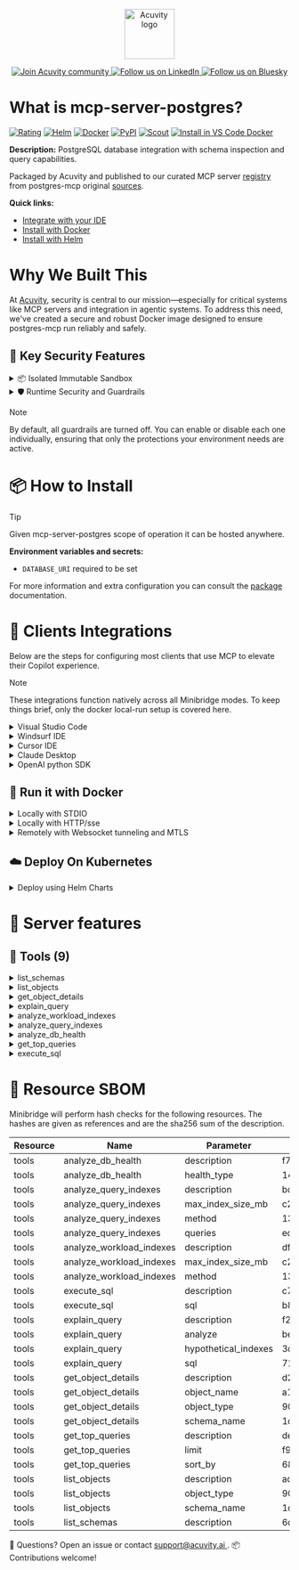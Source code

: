 <p align="center">
  <a href="https://acuvity.ai">
    <picture>
      <img src="https://mma.prnewswire.com/media/2544052/Acuvity__Logo.jpg" height="90" alt="Acuvity logo"/>
    </picture>
  </a>
</p>
<p align="center">
  <a href="https://discord.gg/BkU7fBkrNk">
    <img src="https://img.shields.io/badge/Acuvity-Join-7289DA?logo=discord&logoColor=fff" alt="Join Acuvity community" />
  </a>
<a href="https://www.linkedin.com/company/acuvity/">
    <img src="https://img.shields.io/badge/LinkedIn-Follow-7289DA" alt="Follow us on LinkedIn" />
  </a>
<a href="https://bsky.app/profile/acuvity.bsky.social">
    <img src="https://img.shields.io/badge/Bluesky-Follow-7289DA"?logo=bluesky&logoColor=fff" alt="Follow us on Bluesky" />
  </a>
</p>


# What is mcp-server-postgres?

[![Rating](https://img.shields.io/badge/D-3775A9?label=Rating)](https://docs.anthropic.com/en/docs/build-with-claude/tool-use/implement-tool-use#best-practices-for-tool-definitions)
[![Helm](https://img.shields.io/badge/1.0.0-3775A9?logo=helm&label=Charts&logoColor=fff)](https://hub.docker.com/r/acuvity/mcp-server-postgres/tags/)
[![Docker](https://img.shields.io/docker/image-size/acuvity/mcp-server-postgres/0.3.0?logo=docker&logoColor=fff&label=0.3.0)](https://hub.docker.com/r/acuvity/mcp-server-postgres)
[![PyPI](https://img.shields.io/badge/0.3.0-3775A9?logo=pypi&logoColor=fff&label=postgres-mcp)](https://github.com/crystaldba/postgres-mcp)
[![Scout](https://img.shields.io/badge/Active-3775A9?logo=docker&logoColor=fff&label=Scout)](https://hub.docker.com/r/acuvity/mcp-server-postgres/)
[![Install in VS Code Docker](https://img.shields.io/badge/VS_Code-One_click_install-0078d7?logo=githubcopilot)](https://insiders.vscode.dev/redirect/mcp/install?name=mcp-server-postgres&config=%7B%22args%22%3A%5B%22run%22%2C%22-i%22%2C%22--rm%22%2C%22--read-only%22%2C%22-e%22%2C%22DATABASE_URI%22%2C%22docker.io%2Facuvity%2Fmcp-server-postgres%3A0.3.0%22%5D%2C%22command%22%3A%22docker%22%7D)

**Description:** PostgreSQL database integration with schema inspection and query capabilities.

Packaged by Acuvity and published to our curated MCP server [registry](https://mcp.acuvity.ai) from postgres-mcp original [sources](https://github.com/crystaldba/postgres-mcp).

**Quick links:**

- [Integrate with your IDE](https://github.com/acuvity/mcp-servers-registry/blob/main/mcp-server-postgres/docker/README.md#-clients-integrations)
- [Install with Docker](https://github.com/acuvity/mcp-servers-registry/tree/main/mcp-server-postgres/docker/README.md#-run-it-with-docker)
- [Install with Helm](https://github.com/acuvity/mcp-servers-registry/tree/main/mcp-server-postgres/charts/mcp-server-postgres/README.md#how-to-install)

# Why We Built This

At [Acuvity](https://acuvity.ai), security is central to our mission—especially for critical systems like MCP servers and integration in agentic systems.
To address this need, we've created a secure and robust Docker image designed to ensure postgres-mcp run reliably and safely.

## 🔐 Key Security Features

<details>
<summary>📦 Isolated Immutable Sandbox </summary>

- **Isolated Execution**: All tools run within secure, containerized sandboxes to enforce process isolation and prevent lateral movement.
- **Non-root by Default**: Enforces least-privilege principles, minimizing the impact of potential security breaches.
- **Read-only Filesystem**: Ensures runtime immutability, preventing unauthorized modification.
- **Version Pinning**: Guarantees consistency and reproducibility across deployments by locking tool and dependency versions.
- **CVE Scanning**: Continuously scans images for known vulnerabilities using [Docker Scout](https://docs.docker.com/scout/) to support proactive mitigation.
- **SBOM & Provenance**: Delivers full supply chain transparency by embedding metadata and traceable build information."
</details>

<details>
<summary>🛡️ Runtime Security and Guardrails</summary>

**Minibridge Integration**: [Minibridge](https://github.com/acuvity/minibridge) establishes secure Agent-to-MCP connectivity, supports Rego/HTTP-based policy enforcement 🕵️, and simplifies orchestration.

The [ARC](https://github.com/acuvity/mcp-servers-registry/tree/main) container includes a [built-in Rego policy](https://github.com/acuvity/mcp-servers-registry/tree/main/mcp-server-postgres/docker/policy.rego) that enables a set of runtime "guardrails"" to help enforce security, privacy, and correct usage of your services. Below is an overview of each guardrail provided.

### 🔒 Resource Integrity

**Mitigates MCP Rug Pull Attacks**

* **Goal:** Protect users from malicious tool description changes after initial approval, preventing post-installation manipulation or deception.
* **Mechanism:** Locks tool descriptions upon client approval and verifies their integrity before execution. Any modification to the description triggers a security violation, blocking unauthorized changes from server-side updates.

### 🛡️ Guardrails

#### Covert Instruction Detection

Monitors incoming requests for hidden or obfuscated directives that could alter policy behavior.

* **Goal:** Stop attackers from slipping unnoticed commands or payloads into otherwise harmless data.
* **Mechanism:** Applies a library of regex patterns and binary‐encoding checks to the full request body. If any pattern matches a known covert channel (e.g., steganographic markers, hidden HTML tags, escape-sequence tricks), the request is rejected.

#### Sensitive Pattern Detection

Block user-defined sensitive data patterns (credential paths, filesystem references).

* **Goal:** Block accidental or malicious inclusion of sensitive information that violates data-handling rules.
* **Mechanism:** Runs a curated set of regexes against all payloads and tool descriptions—matching patterns such as `.env` files, RSA key paths, directory traversal sequences.

#### Shadowing Pattern Detection

Detects and blocks "shadowing" attacks, where a malicious MCP server sneaks hidden directives into its own tool descriptions to hijack or override the behavior of other, trusted tools.

* **Goal:** Stop a rogue server from poisoning the agent’s logic by embedding instructions that alter how a different server’s tools operate (e.g., forcing all emails to go to an attacker’s address even when the user calls a separate `send_email` tool).
* **Mechanism:** During policy load, each tool description is scanned for cross‐tool override patterns—such as `<IMPORTANT>` sections referencing other tool names, hidden side‐effects, or directives that apply to a different server’s API. Any description that attempts to shadow or extend instructions for a tool outside its own namespace triggers a policy violation and is rejected.

#### Schema Misuse Prevention

Enforces strict adherence to MCP input schemas.

* **Goal:** Prevent malformed or unexpected fields from bypassing validations, causing runtime errors, or enabling injections.
* **Mechanism:** Compares each incoming JSON object against the declared schema (required properties, allowed keys, types). Any extra, missing, or mistyped field triggers an immediate policy violation.

#### Cross-Origin Tool Access

Controls whether tools may invoke tools or services from external origins.

* **Goal:** Prevent untrusted or out-of-scope services from being called.
* **Mechanism:** Examines tool invocation requests and outgoing calls, verifying each target against an allowlist of approved domains or service names. Calls to any non-approved origin are blocked.

#### Secrets Redaction

Automatically masks sensitive values so they never appear in logs or responses.

* **Goal:** Ensure that API keys, tokens, passwords, and other credentials cannot leak in plaintext.
* **Mechanism:** Scans every text output for known secret formats (e.g., AWS keys, GitHub PATs, JWTs). Matches are replaced with `[REDACTED]` before the response is sent or recorded.

These controls ensure robust runtime integrity, prevent unauthorized behavior, and provide a foundation for secure-by-design system operations.

### Enable guardrails

To activate guardrails in your Docker containers, define the `GUARDRAILS` environment variable with the protections you need. Available options:
- covert-instruction-detection
- sensitive-pattern-detection
- shadowing-pattern-detection
- schema-misuse-prevention
- cross-origin-tool-access
- secrets-redaction

For example adding:
- `-e GUARDRAILS="secrets-redaction covert-instruction-detection"`
to your docker arguments will enable the `secrets-redaction` and `covert-instruction-detection` guardrails.


## 🔒 Basic Authentication via Shared Secret

Provides a lightweight auth layer using a single shared token.

* **Mechanism:** Expects clients to send an `Authorization` header with the predefined secret.
* **Use Case:** Quickly lock down your endpoint in development or simple internal deployments—no complex OAuth/OIDC setup required.

To turn on Basic Authentication, add `BASIC_AUTH_SECRET` like:
- `-e BASIC_AUTH_SECRET="supersecret"`
to your docker arguments. This will enable the Basic Authentication check.

> While basic auth will protect against unauthorized access, you should use it only in controlled environment,
> rotate credentials frequently and **always** use TLS.

</details>

> [!NOTE]
> By default, all guardrails are turned off. You can enable or disable each one individually, ensuring that only the protections your environment needs are active.


# 📦 How to Install


> [!TIP]
> Given mcp-server-postgres scope of operation it can be hosted anywhere.

**Environment variables and secrets:**
  - `DATABASE_URI` required to be set

For more information and extra configuration you can consult the [package](https://github.com/crystaldba/postgres-mcp) documentation.

# 🧰 Clients Integrations

Below are the steps for configuring most clients that use MCP to elevate their Copilot experience.

> [!NOTE]
> These integrations function natively across all Minibridge modes.
> To keep things brief, only the docker local-run setup is covered here.

<details>
<summary>Visual Studio Code</summary>

To get started immediately, you can use the "one-click" link below:

[![Install in VS Code Docker](https://img.shields.io/badge/VS_Code-One_click_install-0078d7?logo=githubcopilot)](https://insiders.vscode.dev/redirect/mcp/install?name=mcp-server-postgres&config=%7B%22args%22%3A%5B%22run%22%2C%22-i%22%2C%22--rm%22%2C%22--read-only%22%2C%22-e%22%2C%22DATABASE_URI%22%2C%22docker.io%2Facuvity%2Fmcp-server-postgres%3A0.3.0%22%5D%2C%22command%22%3A%22docker%22%7D)

## Global scope

Press `ctrl + shift + p` and type `Preferences: Open User Settings JSON` to add the following section:

```json
{
  "mcp": {
    "servers": {
      "acuvity-mcp-server-postgres": {
        "env": {
          "DATABASE_URI": "TO_BE_SET"
        },
        "command": "docker",
        "args": [
          "run",
          "-i",
          "--rm",
          "--read-only",
          "-e",
          "DATABASE_URI",
          "docker.io/acuvity/mcp-server-postgres:0.3.0"
        ]
      }
    }
  }
}
```

## Workspace scope

In your workspace create a file called `.vscode/mcp.json` and add the following section:

```json
{
  "servers": {
    "acuvity-mcp-server-postgres": {
      "env": {
        "DATABASE_URI": "TO_BE_SET"
      },
      "command": "docker",
      "args": [
        "run",
        "-i",
        "--rm",
        "--read-only",
        "-e",
        "DATABASE_URI",
        "docker.io/acuvity/mcp-server-postgres:0.3.0"
      ]
    }
  }
}
```

> To pass secrets you should use the `promptString` input type described in the [Visual Studio Code documentation](https://code.visualstudio.com/docs/copilot/chat/mcp-servers).

</details>

<details>
<summary>Windsurf IDE</summary>

In `~/.codeium/windsurf/mcp_config.json` add the following section:

```json
{
  "mcpServers": {
    "acuvity-mcp-server-postgres": {
      "env": {
        "DATABASE_URI": "TO_BE_SET"
      },
      "command": "docker",
      "args": [
        "run",
        "-i",
        "--rm",
        "--read-only",
        "-e",
        "DATABASE_URI",
        "docker.io/acuvity/mcp-server-postgres:0.3.0"
      ]
    }
  }
}
```

See [Windsurf documentation](https://docs.windsurf.com/windsurf/mcp) for more info.

</details>

<details>
<summary>Cursor IDE</summary>

Add the following JSON block to your mcp configuration file:
- `~/.cursor/mcp.json` for global scope
- `.cursor/mcp.json` for project scope

```json
{
  "mcpServers": {
    "acuvity-mcp-server-postgres": {
      "env": {
        "DATABASE_URI": "TO_BE_SET"
      },
      "command": "docker",
      "args": [
        "run",
        "-i",
        "--rm",
        "--read-only",
        "-e",
        "DATABASE_URI",
        "docker.io/acuvity/mcp-server-postgres:0.3.0"
      ]
    }
  }
}
```

See [cursor documentation](https://docs.cursor.com/context/model-context-protocol) for more information.

</details>
<details>

<summary>Claude Desktop</summary>

In the `claude_desktop_config.json` configuration file add the following section:

```json
{
  "mcpServers": {
    "acuvity-mcp-server-postgres": {
      "env": {
        "DATABASE_URI": "TO_BE_SET"
      },
      "command": "docker",
      "args": [
        "run",
        "-i",
        "--rm",
        "--read-only",
        "-e",
        "DATABASE_URI",
        "docker.io/acuvity/mcp-server-postgres:0.3.0"
      ]
    }
  }
}
```

See [Anthropic documentation](https://docs.anthropic.com/en/docs/agents-and-tools/mcp) for more information.
</details>

<details>
<summary>OpenAI python SDK</summary>

## Running locally

```python
async with MCPServerStdio(
    params={
        "env": {"DATABASE_URI":"TO_BE_SET"},
        "command": "docker",
        "args": ["run","-i","--rm","--read-only","-e","DATABASE_URI","docker.io/acuvity/mcp-server-postgres:0.3.0"]
    }
) as server:
    tools = await server.list_tools()
```

## Running remotely

```python
async with MCPServerSse(
    params={
        "url": "http://<ip>:<port>/sse",
    }
) as server:
    tools = await server.list_tools()
```

See [OpenAI Agents SDK docs](https://openai.github.io/openai-agents-python/mcp/) for more info.

</details>

## 🐳 Run it with Docker

<details>
<summary>Locally with STDIO</summary>

In your client configuration set:

- command: `docker`
- arguments: `run -i --rm --read-only -e DATABASE_URI docker.io/acuvity/mcp-server-postgres:0.3.0`

</details>

<details>
<summary>Locally with HTTP/sse</summary>

Simply run as:

```console
docker run -it -p 8000:8000 --rm --read-only -e DATABASE_URI docker.io/acuvity/mcp-server-postgres:0.3.0
```

Then on your application/client, you can configure to use it like:

```json
{
  "mcpServers": {
    "acuvity-mcp-server-postgres": {
      "url": "http://localhost:8000/sse"
    }
  }
}
```

You might have to use different ports for different tools.

</details>

<details>
<summary>Remotely with Websocket tunneling and MTLS </summary>

> This section assume you are familiar with TLS and certificates and will require:
> - a server certificate with proper DNS/IP field matching your tool deployment.
> - a client-ca used to sign client certificates

1. Start the server in `backend` mode
 - add an environment variable like `-e MINIBRIDGE_MODE=backend`
 - add the TLS certificates (recommended) through a volume let's say `/certs` ex (`-v $PWD/certs:/certs`)
 - instruct minibridge to use those certs with
   - `-e MINIBRIDGE_TLS_SERVER_CERT=/certs/server-cert.pem`
   - `-e MINIBRIDGE_TLS_SERVER_KEY=/certs/server-key.pem`
   - `-e MINIBRIDGE_TLS_SERVER_KEY_PASS=optional`
   - `-e MINIBRIDGE_TLS_SERVER_CLIENT_CA=/certs/client-ca.pem`

2. Start `minibridge` locally in frontend mode:
  - Get [minibridge](https://github.com/acuvity/minibridge) binary for your OS.

In your client configuration, Minibridge works like any other STDIO command.

Example for Claude Desktop:

```json
{
  "mcpServers": {
    "acuvity-mcp-server-postgres": {
      "command": "minibridge",
      "args": ["frontend", "--backend", "wss://<remote-url>:8000/ws", "--tls-client-backend-ca", "/path/to/ca/that/signed/the/server-cert.pem/ca.pem", "--tls-client-cert", "/path/to/client-cert.pem", "--tls-client-key", "/path/to/client-key.pem"]
    }
  }
}
```

That's it.

Minibridge offers a host of additional features. For step-by-step guidance, please visit the wiki. And if anything’s unclear, don’t hesitate to reach out!

</details>

## ☁️ Deploy On Kubernetes

<details>
<summary>Deploy using Helm Charts</summary>

### Chart settings requirements

This chart requires some mandatory information to be installed.

**Mandatory Secrets**:
  - `DATABASE_URI` secret to be set as secrets.DATABASE_URI either by `.value` or from existing with `.valueFrom`

### How to install

You can inspect the chart `README`:

```console
helm show readme oci://docker.io/acuvity/mcp-server-postgres --version 1.0.0
````

You can inspect the values that you can configure:

```console
helm show values oci://docker.io/acuvity/mcp-server-postgres --version 1.0.0
````

Install with helm

```console
helm install mcp-server-postgres oci://docker.io/acuvity/mcp-server-postgres --version 1.0.0
```

From there your MCP server mcp-server-postgres will be reachable by default through `http/sse` from inside the cluster using the Kubernetes Service `mcp-server-postgres` on port `8000` by default. You can change that by looking at the `service` section of the `values.yaml` file.

### How to Monitor

The deployment will create a Kubernetes service with a `healthPort`, that is used for liveness probes and readiness probes. This health port can also be used by the monitoring stack of your choice and exposes metrics under the `/metrics` path.

See full charts [Readme](https://github.com/acuvity/mcp-servers-registry/tree/main/mcp-server-postgres/charts/mcp-server-postgres/README.md) for more details about settings and runtime security including guardrails activation.

</details>

# 🧠 Server features

## 🧰 Tools (9)
<details>
<summary>list_schemas</summary>

**Description**:

```
List all schemas in the database
```

**Parameter**:

| Name | Type | Description | Required? |
|-----------|------|-------------|-----------|
</details>
<details>
<summary>list_objects</summary>

**Description**:

```
List objects in a schema
```

**Parameter**:

| Name | Type | Description | Required? |
|-----------|------|-------------|-----------|
| object_type | string | Object type: 'table', 'view', 'sequence', or 'extension' | No
| schema_name | string | Schema name | Yes
</details>
<details>
<summary>get_object_details</summary>

**Description**:

```
Show detailed information about a database object
```

**Parameter**:

| Name | Type | Description | Required? |
|-----------|------|-------------|-----------|
| object_name | string | Object name | Yes
| object_type | string | Object type: 'table', 'view', 'sequence', or 'extension' | No
| schema_name | string | Schema name | Yes
</details>
<details>
<summary>explain_query</summary>

**Description**:

```
Explains the execution plan for a SQL query, showing how the database will execute it and provides detailed cost estimates.
```

**Parameter**:

| Name | Type | Description | Required? |
|-----------|------|-------------|-----------|
| analyze | boolean | When True, actually runs the query to show real execution statistics instead of estimates. Takes longer but provides more accurate information. | No
| hypothetical_indexes | array | A list of hypothetical indexes to simulate. Each index must be a dictionary with these keys:
    - 'table': The table name to add the index to (e.g., 'users')
    - 'columns': List of column names to include in the index (e.g., ['email'] or ['last_name', 'first_name'])
    - 'using': Optional index method (default: 'btree', other options include 'hash', 'gist', etc.)

Examples: [
    {"table": "users", "columns": ["email"], "using": "btree"},
    {"table": "orders", "columns": ["user_id", "created_at"]}
]
If there is no hypothetical index, you can pass an empty list. | No
| sql | string | SQL query to explain | Yes
</details>
<details>
<summary>analyze_workload_indexes</summary>

**Description**:

```
Analyze frequently executed queries in the database and recommend optimal indexes
```

**Parameter**:

| Name | Type | Description | Required? |
|-----------|------|-------------|-----------|
| max_index_size_mb | integer | Max index size in MB | No
| method | string | Method to use for analysis | No
</details>
<details>
<summary>analyze_query_indexes</summary>

**Description**:

```
Analyze a list of (up to 10) SQL queries and recommend optimal indexes
```

**Parameter**:

| Name | Type | Description | Required? |
|-----------|------|-------------|-----------|
| max_index_size_mb | integer | Max index size in MB | No
| method | string | Method to use for analysis | No
| queries | array | List of Query strings to analyze | Yes
</details>
<details>
<summary>analyze_db_health</summary>

**Description**:

```
Analyzes database health. Here are the available health checks:
- index - checks for invalid, duplicate, and bloated indexes
- connection - checks the number of connection and their utilization
- vacuum - checks vacuum health for transaction id wraparound
- sequence - checks sequences at risk of exceeding their maximum value
- replication - checks replication health including lag and slots
- buffer - checks for buffer cache hit rates for indexes and tables
- constraint - checks for invalid constraints
- all - runs all checks
You can optionally specify a single health check or a comma-separated list of health checks. The default is 'all' checks.
```

**Parameter**:

| Name | Type | Description | Required? |
|-----------|------|-------------|-----------|
| health_type | string | Optional. Valid values are: all, buffer, connection, constraint, index, replication, sequence, vacuum. | No
</details>
<details>
<summary>get_top_queries</summary>

**Description**:

```
Reports the slowest or most resource-intensive queries using data from the 'pg_stat_statements' extension.
```

**Parameter**:

| Name | Type | Description | Required? |
|-----------|------|-------------|-----------|
| limit | integer | Number of queries to return when ranking based on mean_time or total_time | No
| sort_by | string | Ranking criteria: 'total_time' for total execution time or 'mean_time' for mean execution time per call, or 'resources' for resource-intensive queries | No
</details>
<details>
<summary>execute_sql</summary>

**Description**:

```
Execute any SQL query
```

**Parameter**:

| Name | Type | Description | Required? |
|-----------|------|-------------|-----------|
| sql | string | SQL to run | No
</details>


# 🔐 Resource SBOM

Minibridge will perform hash checks for the following resources. The hashes are given as references and are the sha256 sum of the description.

| Resource | Name | Parameter | Hash |
|-----------|------|------|------|
| tools | analyze_db_health | description | f7148791d5b33e833b73cc3054bacaead5bba789cbb5d6583fceaa6cc4b9a662 |
| tools | analyze_db_health | health_type | 14878b4180ed2ef8918d19c81733614b669c6037dc0f3b372c21dfd5b61781ae |
| tools | analyze_query_indexes | description | bc0efac95f78a27c3c488baed465aab8af52c27dd4b8ad003cd710783aa772ed |
| tools | analyze_query_indexes | max_index_size_mb | c20c4a8086531840f7b8613bb6a727ecf4df8e6ba1a583324dec1cce49557fab |
| tools | analyze_query_indexes | method | 139a66256b11bfa512f6a832dd53b6d753efcba3ffc470e8c766cf1c64a2a675 |
| tools | analyze_query_indexes | queries | ed6cddd1d2696378d5576f31ac8a7a5526c5770b1bd615e0e0591642763b7166 |
| tools | analyze_workload_indexes | description | df7be2f96040f337a8e05d24356d6aecd8a4e78710502bfae38eaccca4d6f4ac |
| tools | analyze_workload_indexes | max_index_size_mb | c20c4a8086531840f7b8613bb6a727ecf4df8e6ba1a583324dec1cce49557fab |
| tools | analyze_workload_indexes | method | 139a66256b11bfa512f6a832dd53b6d753efcba3ffc470e8c766cf1c64a2a675 |
| tools | execute_sql | description | c7226bd9d8c1f4c84cf1c5a8c57618e1dc85db2f8c40d0ed7f1624697b295d8c |
| tools | execute_sql | sql | b8a5c519bdb14c5370438d5141feb96876cf5ac75e776518fd8b0f8b014c16a6 |
| tools | explain_query | description | f2dcf6ffa7460337d12bd9295951f033fe7b8267ea15e45f5666396eaf53722b |
| tools | explain_query | analyze | be4a5dfa6cee8f33d88df07750f50e4426b9669c82fc92ff79eed6ab4d4ff4ff |
| tools | explain_query | hypothetical_indexes | 3debb477ff31f4b115b6ce8887357b81579d127d790ddd8d4168d6119481835c |
| tools | explain_query | sql | 7109b79cc465d06a36d4854c4265bca435b052be4441707775878f937581ad4d |
| tools | get_object_details | description | d2784c403d86048e9dd527aab41d68aa9048a07702c792bdfe7b2c9e736a1f94 |
| tools | get_object_details | object_name | a108c4391925fcd8cda31f797f34e7ba51924da254f2c0922fa816dc5ae21278 |
| tools | get_object_details | object_type | 9055770ac21ad8677c8ad4f627458157786b16893d736044be098bfbc9bf9d1e |
| tools | get_object_details | schema_name | 1daa899b43c9984e852089fddb3624fa21b1c5c68a1fbb6ac87c74e6f75cfefd |
| tools | get_top_queries | description | de410f40e6b1e6576e2b1d4b99277ffd130b35199755de8b2620bb0cabf421bd |
| tools | get_top_queries | limit | f92de7caff66ecdad81aa1101f396ffbdfe8bc66ddf181e325fc36d91bc92454 |
| tools | get_top_queries | sort_by | 6846a1b1dc1dc3895a3689c173df4abe1675c95a4f72533bd7b4e1d939073db7 |
| tools | list_objects | description | ad81d46b1c075a113eb081ff16e16249d216d834f03516fd17db0c58565c0b1d |
| tools | list_objects | object_type | 9055770ac21ad8677c8ad4f627458157786b16893d736044be098bfbc9bf9d1e |
| tools | list_objects | schema_name | 1daa899b43c9984e852089fddb3624fa21b1c5c68a1fbb6ac87c74e6f75cfefd |
| tools | list_schemas | description | 6d51dca49f95aa8b3e2eeffc443e63c2c858d018e915ff1dc10f7349c96fd65b |


💬 Questions? Open an issue or contact [ support@acuvity.ai ](mailto:support@acuvity.ai).
📦 Contributions welcome!
